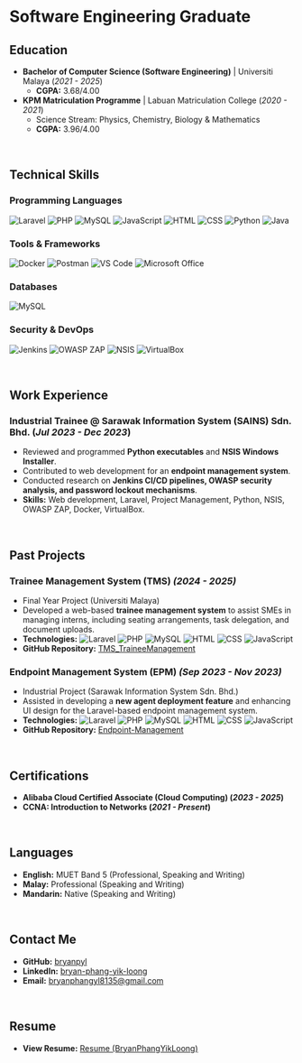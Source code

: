 # Software Engineering Graduate

## Education
- **Bachelor of Computer Science (Software Engineering)** | Universiti Malaya (_2021 - 2025_)
  - **CGPA:** 3.68/4.00
- **KPM Matriculation Programme** | Labuan Matriculation College (_2020 - 2021_)
  - Science Stream: Physics, Chemistry, Biology & Mathematics
  - **CGPA:** 3.96/4.00

<br>

## Technical Skills
### Programming Languages
![Laravel](https://img.shields.io/badge/Laravel-red?style=flat-square&logo=laravel&logoColor=white)
![PHP](https://img.shields.io/badge/PHP-777BB4?style=flat-square&logo=php&logoColor=white)
![MySQL](https://img.shields.io/badge/MySQL-4479A1?style=flat-square&logo=mysql&logoColor=white)
![JavaScript](https://img.shields.io/badge/JavaScript-F7DF1E?style=flat-square&logo=javascript&logoColor=black)
![HTML](https://img.shields.io/badge/HTML5-E34F26?style=flat-square&logo=html5&logoColor=white)
![CSS](https://img.shields.io/badge/CSS3-1572B6?style=flat-square&logo=css3&logoColor=white)
![Python](https://img.shields.io/badge/Python-3776AB?style=flat-square&logo=python&logoColor=white)
![Java](https://img.shields.io/badge/Java-007396?style=flat-square&logo=java&logoColor=white)

### Tools & Frameworks
![Docker](https://img.shields.io/badge/Docker-2496ED?style=flat-square&logo=docker&logoColor=white)
![Postman](https://img.shields.io/badge/Postman-FF6C37?style=flat-square&logo=postman&logoColor=white)
![VS Code](https://img.shields.io/badge/VS_Code-007ACC?style=flat-square&logo=visual-studio-code&logoColor=white)
![Microsoft Office](https://img.shields.io/badge/Microsoft_Office-D83B01?style=flat-square&logo=microsoft-office&logoColor=white)

### Databases
![MySQL](https://img.shields.io/badge/MySQL-4479A1?style=flat-square&logo=mysql&logoColor=white)

### Security & DevOps
![Jenkins](https://img.shields.io/badge/Jenkins-D24939?style=flat-square&logo=jenkins&logoColor=white)
![OWASP ZAP](https://img.shields.io/badge/OWASP%20ZAP-000000?style=flat-square&logo=OWASP)
![NSIS](https://img.shields.io/badge/NSIS-0078D7?style=flat-square&logo=windows&logoColor=white)
![VirtualBox](https://img.shields.io/badge/VirtualBox-183A61?style=flat-square&logo=virtualbox&logoColor=white)

<br>

## Work Experience
### **Industrial Trainee @ Sarawak Information System (SAINS) Sdn. Bhd. (_Jul 2023 - Dec 2023_)**
- Reviewed and programmed **Python executables** and **NSIS Windows Installer**.
- Contributed to web development for an **endpoint management system**.
- Conducted research on **Jenkins CI/CD pipelines, OWASP security analysis, and password lockout mechanisms**.
- **Skills:** Web development, Laravel, Project Management, Python, NSIS, OWASP ZAP, Docker, VirtualBox.

<br>

## Past Projects
### **Trainee Management System (TMS)** _(2024 - 2025)_
- Final Year Project (Universiti Malaya)
- Developed a web-based **trainee management system** to assist SMEs in managing interns, including seating arrangements, task delegation, and document uploads.
- **Technologies:**   ![Laravel](https://img.shields.io/badge/Laravel-red?style=flat-square&logo=laravel&logoColor=white)   ![PHP](https://img.shields.io/badge/PHP-777BB4?style=flat-square&logo=php&logoColor=white)  ![MySQL](https://img.shields.io/badge/MySQL-4479A1?style=flat-square&logo=mysql&logoColor=white)   ![HTML](https://img.shields.io/badge/HTML5-E34F26?style=flat-square&logo=html5&logoColor=white)  ![CSS](https://img.shields.io/badge/CSS3-1572B6?style=flat-square&logo=css3&logoColor=white)   ![JavaScript](https://img.shields.io/badge/JavaScript-F7DF1E?style=flat-square&logo=javascript&logoColor=white)  
- **GitHub Repository:** [TMS_TraineeManagement](https://github.com/bryanpyl/TMS_TraineeManagement.git)

### **Endpoint Management System (EPM)** _(Sep 2023 - Nov 2023)_
- Industrial Project (Sarawak Information System Sdn. Bhd.)
- Assisted in developing a **new agent deployment feature** and enhancing UI design for the Laravel-based endpoint management system.
- **Technologies:**  ![Laravel](https://img.shields.io/badge/Laravel-red?style=flat-square&logo=laravel&logoColor=white)   ![PHP](https://img.shields.io/badge/PHP-777BB4?style=flat-square&logo=php&logoColor=white)   ![MySQL](https://img.shields.io/badge/MySQL-4479A1?style=flat-square&logo=mysql&logoColor=white)  ![HTML](https://img.shields.io/badge/HTML5-E34F26?style=flat-square&logo=html5&logoColor=white)  ![CSS](https://img.shields.io/badge/CSS3-1572B6?style=flat-square&logo=css3&logoColor=white)   ![JavaScript](https://img.shields.io/badge/JavaScript-F7DF1E?style=flat-square&logo=javascript&logoColor=white)  
- **GitHub Repository:** [Endpoint-Management](https://github.com/jrmorshidi/Endpoint-Management.git)

<br>

## Certifications
- **Alibaba Cloud Certified Associate (Cloud Computing) (_2023 - 2025_)**
- **CCNA: Introduction to Networks (_2021 - Present_)**

<br>

## Languages
- **English:** MUET Band 5 (Professional, Speaking and Writing)
- **Malay:** Professional (Speaking and Writing)
- **Mandarin:** Native (Speaking and Writing)

<br>

## Contact Me
- **GitHub:** [bryanpyl](https://github.com/bryanpyl)
- **LinkedIn:** [bryan-phang-yik-loong](https://www.linkedin.com/in/bryan-phang-yik-loong-7690b8212)
- **Email:** [bryanphangyl8135@gmail.com](bryanphangyl8135@gmail.com)

<br>

## Resume
- **View Resume:** [Resume (BryanPhangYikLoong)](https://drive.google.com/file/d/1TsT4AYMkRPGDjZyh_rPN4qRqzYDtSohK/view?usp=sharing)


